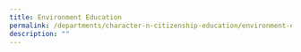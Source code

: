 ```yaml
---
title: Environment Education
permalink: /departments/character-n-citizenship-education/environment-education/
description: ""
---
```

